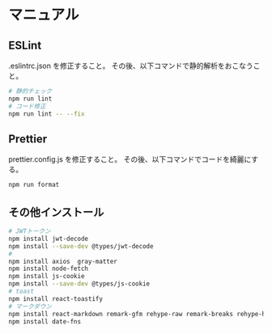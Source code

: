 # マニュアル

## ESLint

.eslintrc.json を修正すること。
その後、以下コマンドで静的解析をおこなうこと。

```bash
# 静的チェック
npm run lint
# コード修正
npm run lint -- --fix
```

## Prettier

prettier.config.js を修正すること。
その後、以下コマンドでコードを綺麗にする。

```bash
npm run format
```

## その他インストール

```bash
# JWTトークン
npm install jwt-decode
npm install --save-dev @types/jwt-decode
#
npm install axios  gray-matter
npm install node-fetch
npm install js-cookie
npm install --save-dev @types/js-cookie
# toast
npm install react-toastify
# マークダウン
npm install react-markdown remark-gfm rehype-raw remark-breaks rehype-highlight
npm install date-fns
```
